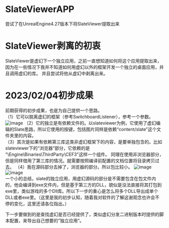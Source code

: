 # SlateViewerAPP
尝试了在UnrealEngine4.27版本下将SlateViewer提取出来

# SlateViewer剥离的初衷
SlateViewer是虚幻下一个独立应用，之前一直想知道如何将这个应用提取出来，因为在一些情况下我并不知道如何用虚幻以外的框架开发一个独立的桌面应用，并且调用虚幻的库。
并且尝试将他从虚幻中剥离出来。  
# 2023/02/04初步成果
前期获得的初步成果，也是为自己提供一个思路。   
（1）它可以脱离虚幻的框架（参考SwitchboardListener），参考一个参数。    
![image](https://user-images.githubusercontent.com/39860733/216771143-ceaa1a64-ad30-4510-87ae-26b042afe4e8.png)
（2）它的独立是有依赖文件的。以slateviewer为例，它使用了虚幻编辑的Slate思路，所以它使用的按键，包括图片同样是依赖“content/slate”这个文件夹里的内容。  
（3）其次是如果有依赖第三库这类非虚幻框架下的内容，是要单独包含的。比如slateviewer下的“浏览器“部分，它依赖的是 "\Engine\Binaries\ThirdParty\CEF3"这样一个组件。
同理在使用非浏览器部分，但是同样借用了第三库的情况。就需要按照编译前配置的文档位置将目录拷贝过去。
（4）我在源码部分去掉了，浏览器的部分。所以包比较小。
![image](https://user-images.githubusercontent.com/39860733/216771613-87ed973f-fab9-4f52-b1a3-88bdf0f085fb.png)
![image](https://user-images.githubusercontent.com/39860733/216771637-56f5fa8e-60d2-4f5d-8f6f-ae0ec1768d73.png)  
一个小的总结，slate的独立应用，用虚幻源码的部分是不需要包含在包文件内的，他会编译到exe文件内，但是基于第三方的DLL，貌似是没法直接将其打包到exe里，类似游戏的多个Dll库。所以下一步的重心是怎么将多个DLL导出成单个DLL或者exe里。（这里是我的初步认知，随着我对软件的了解这谢观念也许会不停的变化，这里还请各位指出。）

下一步要做到的是查找虚幻是否已经提供了，类似虚幻分发二进制版本时提供的脚本配置，来导出自己想要的”独立应用“。

